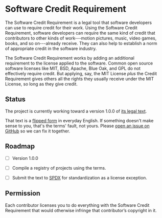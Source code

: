 # Software Credit Requirement

The Software Credit Requirement is a legal tool that software developers can use to require credit for their work.  Using the Software Credit Requirement, software developers can require the same kind of credit that contributors to other kinds of work---motion pictures, music, video games, books, and so on---already receive.  They can also help to establish a norm of appropriate credit in the software industry.

The Software Credit Requirement works by adding an additional requirement to the license applied to the software.  Common open source software licenses like MIT, BSD, Apache, Blue Oak, and GPL do not effectively require credit.  But applying, say, the MIT License _plus_ the Credit Requirement gives others all the rights they usually receive under the MIT License, so long as they give credit.

## Status

The project is currently working toward a version 1.0.0 of [its legal text](./text.md).

That text is a [flipped form](https://flippedform.com/) in everyday English.  If something doesn't make sense to you, that's the terms' fault, not yours.  Please [open an issue on GitHub](https://github.com/creditstxt/credit-requirement/issues/new) so we can fix it together.

## Roadmap

- [ ] Version 1.0.0

- [ ] Compile a registry of projects using the terms.

- [ ] Submit the text to [SPDX](https://spdx.org) for standardization as a license exception.

## Permission

Each contributor licenses you to do everything with the Software Credit Requirement that would otherwise infringe that contributor’s copyright in it.
